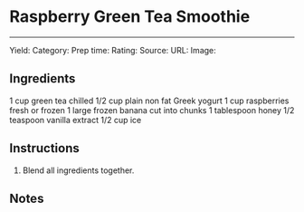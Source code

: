 # Raspberry Green Tea Smoothie
---
Yield:
Category:
Prep time:
Rating:
Source:
URL:
Image: 

## Ingredients
1 cup green tea chilled
1/2 cup plain non fat Greek yogurt
1 cup raspberries fresh or frozen
1 large frozen banana cut into chunks
1 tablespoon honey
1/2 teaspoon vanilla extract
1/2 cup ice

## Instructions
1. Blend all ingredients together.

## Notes


